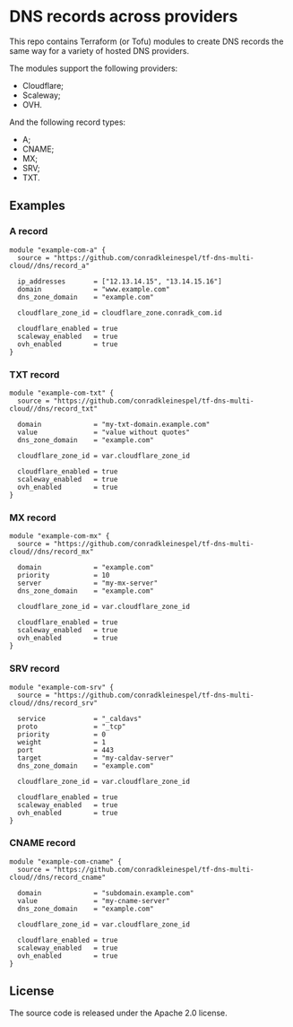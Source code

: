# DNS records across providers

This repo contains Terraform (or Tofu) modules to create DNS records the same way for a variety of hosted DNS providers.

The modules support the following providers:
- Cloudflare;
- Scaleway;
- OVH.

And the following record types:
- A;
- CNAME;
- MX;
- SRV;
- TXT.

## Examples

### A record

```hcl
module "example-com-a" {
  source = "https://github.com/conradkleinespel/tf-dns-multi-cloud//dns/record_a"

  ip_addresses       = ["12.13.14.15", "13.14.15.16"]
  domain             = "www.example.com"
  dns_zone_domain    = "example.com"

  cloudflare_zone_id = cloudflare_zone.conradk_com.id

  cloudflare_enabled = true
  scaleway_enabled   = true
  ovh_enabled        = true
}
```

### TXT record

```hcl
module "example-com-txt" {
  source = "https://github.com/conradkleinespel/tf-dns-multi-cloud//dns/record_txt"

  domain             = "my-txt-domain.example.com"
  value              = "value without quotes"
  dns_zone_domain    = "example.com"

  cloudflare_zone_id = var.cloudflare_zone_id

  cloudflare_enabled = true
  scaleway_enabled   = true
  ovh_enabled        = true
}
```

### MX record

```hcl
module "example-com-mx" {
  source = "https://github.com/conradkleinespel/tf-dns-multi-cloud//dns/record_mx"

  domain             = "example.com"
  priority           = 10
  server             = "my-mx-server"
  dns_zone_domain    = "example.com"

  cloudflare_zone_id = var.cloudflare_zone_id

  cloudflare_enabled = true
  scaleway_enabled   = true
  ovh_enabled        = true
}
```

### SRV record

```hcl
module "example-com-srv" {
  source = "https://github.com/conradkleinespel/tf-dns-multi-cloud//dns/record_srv"

  service            = "_caldavs"
  proto              = "_tcp"
  priority           = 0
  weight             = 1
  port               = 443
  target             = "my-caldav-server"
  dns_zone_domain    = "example.com"

  cloudflare_zone_id = var.cloudflare_zone_id

  cloudflare_enabled = true
  scaleway_enabled   = true
  ovh_enabled        = true
}
```

### CNAME record

```hcl
module "example-com-cname" {
  source = "https://github.com/conradkleinespel/tf-dns-multi-cloud//dns/record_cname"

  domain             = "subdomain.example.com"
  value              = "my-cname-server"
  dns_zone_domain    = "example.com"

  cloudflare_zone_id = var.cloudflare_zone_id

  cloudflare_enabled = true
  scaleway_enabled   = true
  ovh_enabled        = true
}
```

## License

The source code is released under the Apache 2.0 license.
